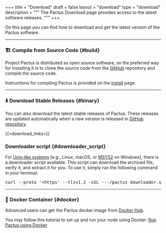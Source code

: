 +++
title = "Download"
draft = false
layout = "download"
type = "download"
description = """
The Pactus Download page provides access to the latest software releases.
"""
+++

On this page you can find how to download and get the latest version of the Pactus software.

---

### 🏗️ Compile from Source Code {#build}

Project Pactus is distributed as open source software,
so the preferred way for installing it is to clone the source code from
the [GitHub](https://github.com/pactus-project/pactus) repository and compile the source code.

Instructions for compiling Pactus is provided on the
[install](https://github.com/pactus-project/pactus/blob/main/docs/install.md) page.

---

### ⬇️ Download Stable Releases {#binary}

You can also download the latest stable releases of Pactus.
These releases are updated automatically when a new version is released in
[GitHub repository](https://github.com/pactus-project/pactus).

{{<download_links>}}

### Downloader script {#downloader_script}

For [Unix-like systems](https://en.wikipedia.org/wiki/Unix-like)
[e.g., Linux, macOS, or [MSYS2](https://en.wikipedia.org/wiki/Mingw-w64#MSYS2) on Windows],
there is a downloader script available.
This script can download the archived file, verify it, and extract it for you.
To use it, simply run the following command in your terminal:

<pre>
curl --proto '=https' --tlsv1.2 -sSL <span class="release-tag-link">---</span>/pactus_downloader.sh | sh
</pre>

---

### 🐳 Docker Container {#docker}

Advanced users can get the Pactus docker image from [Docker Hub](https://hub.docker.com/r/pactus/pactus).

You may follow this tutorial to set up and run your node using Docker:
[Run Pactus using Docker](https://docs.pactus.org/get-started/pactus-docker)
